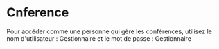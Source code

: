 # Cnference
Pour accéder comme une personne qui gère les conférences, utilisez le nom d'utilisateur : Gestionnaire et le mot de passe : Gestionnaire
